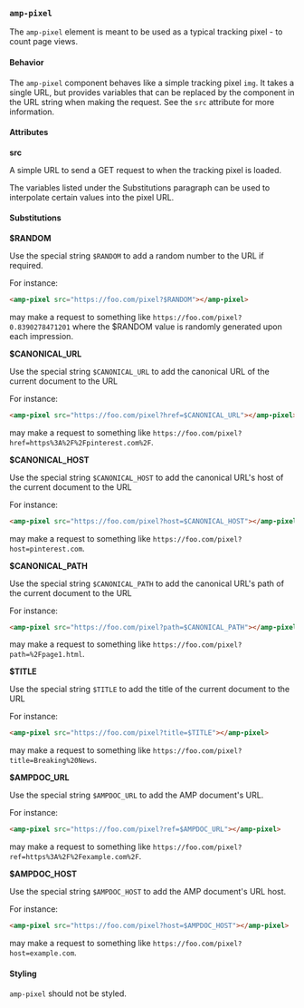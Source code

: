 <!---
Copyright 2015 The AMP HTML Authors. All Rights Reserved.

Licensed under the Apache License, Version 2.0 (the "License");
you may not use this file except in compliance with the License.
You may obtain a copy of the License at

      http://www.apache.org/licenses/LICENSE-2.0

Unless required by applicable law or agreed to in writing, software
distributed under the License is distributed on an "AS-IS" BASIS,
WITHOUT WARRANTIES OR CONDITIONS OF ANY KIND, either express or implied.
See the License for the specific language governing permissions and
limitations under the License.
-->

### <a name=”amp-pixel”></a> `amp-pixel`

The `amp-pixel` element is meant to be used as a typical tracking pixel - to count page views.

#### Behavior

The `amp-pixel` component behaves like a simple tracking pixel `img`. It takes a single URL, but provides variables that can be replaced by the component in the URL string when making the request. See the `src` attribute for more information.

#### Attributes

**src**

A simple URL to send a GET request to when the tracking pixel is loaded.

The variables listed under the Substitutions paragraph can be used to interpolate certain values into the pixel URL.

#### Substitutions

**$RANDOM**

Use the special string `$RANDOM` to add a random number to the URL if required.

For instance:
```html
<amp-pixel src="https://foo.com/pixel?$RANDOM"></amp-pixel>
```
may make a request to something like `https://foo.com/pixel?0.8390278471201` where the $RANDOM value is randomly generated upon each impression.

**$CANONICAL_URL**

Use the special string `$CANONICAL_URL` to add the canonical URL of the current document to the URL

For instance:
```html
<amp-pixel src="https://foo.com/pixel?href=$CANONICAL_URL"></amp-pixel>
```
may make a request to something like `https://foo.com/pixel?href=https%3A%2F%2Fpinterest.com%2F`.

**$CANONICAL_HOST**

Use the special string `$CANONICAL_HOST` to add the canonical URL's host of the current document to the URL

For instance:
```html
<amp-pixel src="https://foo.com/pixel?host=$CANONICAL_HOST"></amp-pixel>
```
may make a request to something like `https://foo.com/pixel?host=pinterest.com`.

**$CANONICAL_PATH**

Use the special string `$CANONICAL_PATH` to add the canonical URL's path of the current document to the URL

For instance:
```html
<amp-pixel src="https://foo.com/pixel?path=$CANONICAL_PATH"></amp-pixel>
```
may make a request to something like `https://foo.com/pixel?path=%2Fpage1.html`.

**$TITLE**

Use the special string `$TITLE` to add the title of the current document to the URL

For instance:
```html
<amp-pixel src="https://foo.com/pixel?title=$TITLE"></amp-pixel>
```
may make a request to something like `https://foo.com/pixel?title=Breaking%20News`.

**$AMPDOC_URL**

Use the special string `$AMPDOC_URL` to add the AMP document's URL.

For instance:
```html
<amp-pixel src="https://foo.com/pixel?ref=$AMPDOC_URL"></amp-pixel>
```
may make a request to something like `https://foo.com/pixel?ref=https%3A%2F%2Fexample.com%2F`.

**$AMPDOC_HOST**

Use the special string `$AMPDOC_HOST` to add the AMP document's URL host.

For instance:
```html
<amp-pixel src="https://foo.com/pixel?host=$AMPDOC_HOST"></amp-pixel>
```
may make a request to something like `https://foo.com/pixel?host=example.com`.

#### Styling

`amp-pixel` should not be styled.
